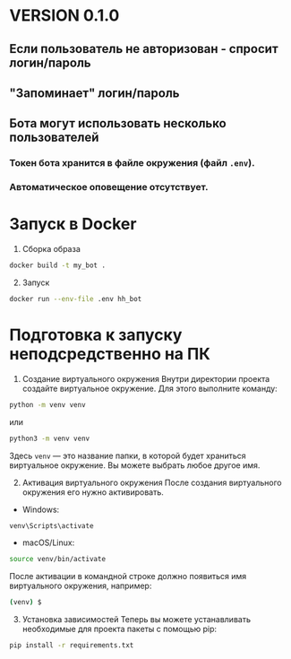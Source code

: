 # VERSION 0.1.0
## Если пользователь не авторизован - спросит логин/пароль
## "Запоминает" логин/пароль
## Бота могут использовать несколько пользователей

### Токен бота хранится в файле окружения (файл `.env`).

### Автоматическое оповещение отсутствует.

# Запуск в Docker
1. Сборка образа
```bash
docker build -t my_bot .
```
2. Запуск
```bash
docker run --env-file .env hh_bot
```

# Подготовка к запуску неподсредственно на ПК
1. Создание виртуального окружения
Внутри директории проекта создайте виртуальное окружение. Для этого выполните команду:
```bash
python -m venv venv
```
или
```bash
python3 -m venv venv
```

Здесь `venv` — это название папки, в которой будет храниться виртуальное окружение. Вы можете выбрать любое другое имя.

2. Активация виртуального окружения
После создания виртуального окружения его нужно активировать.

- Windows:
```bash
venv\Scripts\activate
```

- macOS/Linux:
```bash
source venv/bin/activate
```

После активации в командной строке должно появиться имя виртуального окружения, например:
```bash
(venv) $
```

3. Установка зависимостей
Теперь вы можете устанавливать необходимые для проекта пакеты с помощью pip:
```bash
pip install -r requirements.txt
```